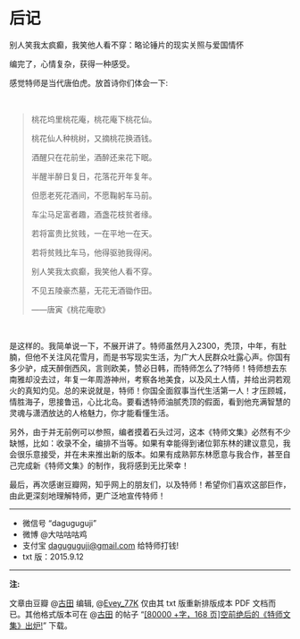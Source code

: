 # 后记


别人笑我太疯癫，我笑他人看不穿：略论锤片的现实关照与爱国情怀

编完了，心情复杂，获得一种感受。

感觉特师是当代唐伯虎。放首诗你们体会一下:

<br />

>桃花坞里桃花庵，桃花庵下桃花仙。
>
>桃花仙人种桃树，又摘桃花换酒钱。
>
>酒醒只在花前坐，酒醉还来花下眠。
>
>半醒半醉日复日，花落花开年复年。
>
>但愿老死花酒间，不愿鞠躬车马前。
>
>车尘马足富者趣，酒盏花枝贫者缘。
>
>若将富贵比贫贱，一在平地一在天。
>
>若将贫贱比车马，他得驱驰我得闲。
>
>别人笑我太疯癫，我笑他人看不穿。
>
>不见五陵豪杰墓，无花无酒锄作田。
>
>
>——唐寅《桃花庵歌》

<br />

是这样的。我简单说一下，不展开讲了。特师虽然月入2300，秃顶，中年，有肚腩，但他不关注风花雪月，而是书写现实生活，为广大人民群众吐露心声。你国有多少驴，成天醉倒西风，言则欧美，赞必日韩，而特师怎么了?特师！特师想去东南雅却没去过，年复一年周游神州，考察各地美食，以及风土人情，并给出洞若观火的真知灼见。总的来说就是，特师！你国全面叙事当代生活第一人！才压顾城，情胜海子，思接鲁迅，心比北岛。要看透特师油腻秃顶的假面，看到他充满智慧的灵魂与潇洒放达的人格魅力，你才能看懂生活。

另外，由于并无前例可以参照，编者摸着石头过河，这本《特师文集》必然有不少缺憾，比如：收录不全，编排不当等。如果有幸能得到诸位郭东林的建议意见，我会很乐意接受，并在未来推出新的版本。如果有成熟郭东林愿意与我合作，甚至自己完成新《特师文集》的制作，我将感到无比荣幸！

最后，再次感谢豆瓣网，知乎网上的朋友们，以及特师！希望你们喜欢这部巨作，由此更深刻地理解特师，更广泛地宣传特师！

-----

- 微信号 “daguguguji”
- 微博 @大咕咕咕鸡
- 支付宝 daguguguji@gmail.com 给特师打钱!
- txt 版：2015.9.12

-----
**注:**

文章由豆瓣 @[古田](https://www.douban.com/people/Minderian/) 编辑, @[Evey_77K](https://www.douban.com/people/141380689/) 仅由其 txt 版重新排版成本 PDF 文档而已。其他格式版本可在 @[古田](https://www.douban.com/people/Minderian/) 的帖子 “[\[80000 +字，168 页\]空前绝后的《特师文集》出炉!](https://www.douban.com/group/topic/79366144/)” 下载。

